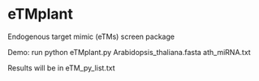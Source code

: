 # eTMplant
Endogenous target mimic (eTMs) screen package

Demo:
  run python eTMplant.py Arabidopsis_thaliana.fasta ath_miRNA.txt

Results will be in eTM_py_list.txt
